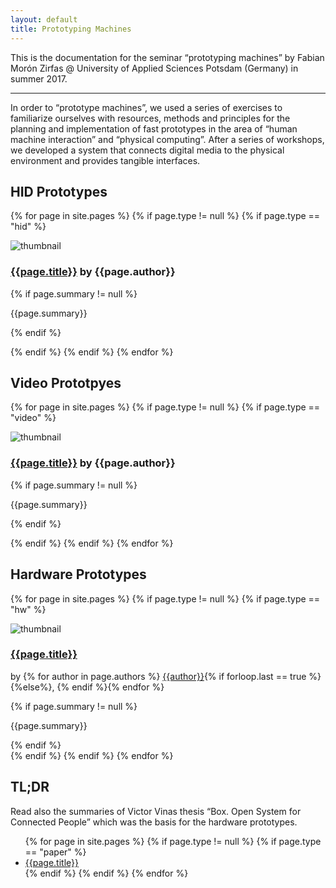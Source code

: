 ```yaml
---
layout: default
title: Prototyping Machines
---
```


This is the documentation for the seminar “prototyping machines” by Fabian Morón Zirfas @ University of Applied Sciences Potsdam (Germany) in summer 2017.  

---

In order to “prototype machines”, we used a series of exercises to familiarize ourselves with resources, methods and principles for the planning and implementation of fast prototypes in the area of “human machine interaction” and “physical computing”. After a series of workshops, we developed a system that connects digital media to the physical environment and provides tangible interfaces.  

## HID Prototypes

{% for page in site.pages %}
{% if page.type != null %}
{% if page.type == "hid" %}

<div class="hid block">
    <img src="{{site.baseurl}}/{{page.url}}/thumb.png" alt="thumbnail">
    <h3><a href="{{site.baseurl}}/{{page.url}}">{{page.title}}</a> by {{page.author}}</h3>
    {% if page.summary != null %}
    <p>{{page.summary}}</p>
    {% endif %}
</div>

{% endif %}
{% endif %}
{% endfor %}

## Video Prototpyes

{% for page in site.pages %}
{% if page.type != null %}
{% if page.type == "video" %}

<div class="hid block">
    <img src="{{site.baseurl}}/{{page.url}}/thumb.png" alt="thumbnail">
    <h3><a href="{{site.baseurl}}/{{page.url}}">{{page.title}}</a> by {{page.author}}</h3>
    {% if page.summary != null %}
    <p>{{page.summary}}</p>
    {% endif %}
</div>

{% endif %}
{% endif %}
{% endfor %}


## Hardware Prototypes

{% for page in site.pages %}
{% if page.type != null %}
{% if page.type == "hw" %}

<div class="hid block">
    <img src="{{site.baseurl}}/{{page.url}}/thumb.png" alt="thumbnail">
    <h3><a href="{{site.baseurl}}/{{page.url}}">{{page.title}}</a></h3>
   <p> by {% for author in page.authors %} <a href="{{ page.author-urls[forloop.index0] }}">{{author}}</a>{% if forloop.last == true %} {%else%}, {% endif %}{% endfor %}</p>
    {% if page.summary != null %}
    <p>{{page.summary}}</p>
    {% endif %}
</div>
{% endif %}
{% endif %}
{% endfor %}

## TL;DR  

<div class="block"><p>
Read also the summaries of Victor Vinas thesis “Box. Open System for Connected People” which was the basis for the hardware prototypes.  
<ul>
{% for page in site.pages %}
{% if page.type != null %}
{% if page.type == "paper" %}
<li><a href="{{site.baseurl}}/{{page.url}}">{{page.title}}</a></li>
{% endif %}
{% endif %}
{% endfor %}
</ul>
</p></div>
